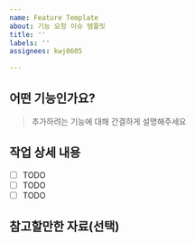 ```yaml
---
name: Feature Template
about: 기능 요청 이슈 템플릿
title: ''
labels: ''
assignees: kwj0605

---
```


## 어떤 기능인가요?

> 추가하려는 기능에 대해 간결하게 설명해주세요

## 작업 상세 내용

- [ ] TODO
- [ ] TODO
- [ ] TODO

## 참고할만한 자료(선택)
